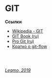 # GIT #

**Ссылки**
- [Wikipedia - GIT](https://ru.wikipedia.org/wiki/Git)
- [GIT Book (ru)](https://git-scm.com/book/ru/v2)
- [Pro Git (ru)](http://www.linuxcookbook.ru/books/progit/index.html)
- [Кратко о git-flow](http://ruwhynot.com/2016/03/08/briefly-about-gitflow/)

<br> 
<br> 

*[Legmo, 2019](https://github.com/Legmo/notes/)*
